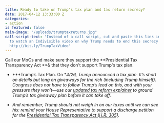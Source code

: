 ```yaml
---
title: Ready to take on Trump's tax plan and tax return secrecy?
date: 2017-04-12 13:33:00 Z
categories:
- action
is featured: false
main-image: "/uploads/trumptaxreturns.jpg"
call-script-text: 'Instead of a call script, cut and paste this link into your browser
  to watch an Indivisible video on why Trump needs to end this secrecy about his taxes:
  http://bit.ly/TrumpTaxVideo'
---
```


Call our MoCs and make sure they support the **Presidential Tax Transparency Act **& that they don't support Trump's tax plan.

* ***Trump’s Tax Plan. On **4/26, Trump announced a tax plan. It’s short on details but long on giveaways for the rich (including Trump himself). Congress does not have to follow Trump’s lead on this, and with your pressure they won’t—use our [updated tax reform explainer](http://twitter.us15.list-manage1.com/track/click?u=6e44580c77d04c66ad74296e8&id=5d4c5fd24b&e=ad5c7fe4c2) to ground Trump’s tax giveaway plan before it can take off.*

* *And remember, Trump should not weigh in on our taxes until we can see his: remind your House Representative to support a [discharge petition](http://twitter.us15.list-manage1.com/track/click?u=6e44580c77d04c66ad74296e8&id=7add0ca4ea&e=ad5c7fe4c2) for the [Presidential Tax Transparency Act (H.R. 305)](http://twitter.us15.list-manage1.com/track/click?u=6e44580c77d04c66ad74296e8&id=fc7ead2c32&e=ad5c7fe4c2).*